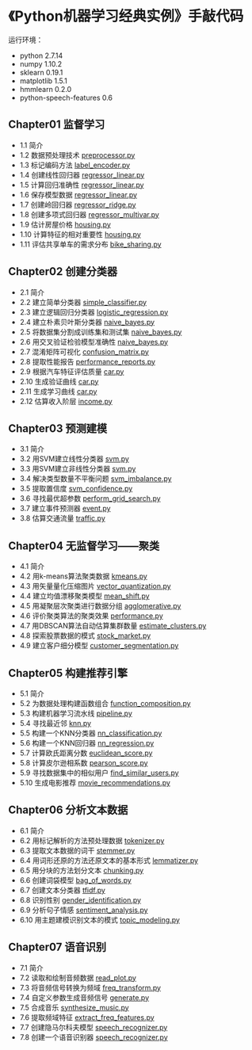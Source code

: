 # 《Python机器学习经典实例》手敲代码

运行环境：

- python 2.7.14
- numpy 1.10.2
- sklearn 0.19.1
- matplotlib 1.5.1
- hmmlearn 0.2.0
- python-speech-features 0.6

## Chapter01 监督学习

- 1.1 简介
- 1.2 数据预处理技术 [preprocessor.py](Chapter01/preprocessor.py)
- 1.3 标记编码方法 [label_encoder.py](Chapter01/label_encoder.py)
- 1.4 创建线性回归器 [regressor_linear.py](Chapter01/regressor_linear.py)
- 1.5 计算回归准确性 [regressor_linear.py](Chapter01/regressor_linear.py)
- 1.6 保存模型数据 [regressor_linear.py](Chapter01/regressor_linear.py)
- 1.7 创建岭回归器 [regressor_ridge.py](Chapter01/regressor_ridge.py)
- 1.8 创建多项式回归器 [regressor_multivar.py](Chapter01/regressor_multivar.py)
- 1.9 估计房屋价格 [housing.py](Chapter01/housing.py)
- 1.10 计算特征的相对重要性 [housing.py](Chapter01/housing.py)
- 1.11 评估共享单车的需求分布 [bike_sharing.py](Chapter01/bike_sharing.py)

## Chapter02 创建分类器

- 2.1 简介
- 2.2 建立简单分类器 [simple_classifier.py](Chapter02/simple_classifier.py)
- 2.3 建立逻辑回归分类器 [logistic_regression.py](Chapter02/logistic_regression.py)
- 2.4 建立朴素贝叶斯分类器 [naive_bayes.py](Chapter02/naive_bayes.py)
- 2.5 将数据集分割成训练集和测试集 [naive_bayes.py](Chapter02/naive_bayes.py)
- 2.6 用交叉验证检验模型准确性 [naive_bayes.py](Chapter02/naive_bayes.py)
- 2.7 混淆矩阵可视化 [confusion_matrix.py](Chapter02/confusion_matrix.py)
- 2.8 提取性能报告 [performance_reports.py](Chapter02/performance_reports.py)
- 2.9 根据汽车特征评估质量 [car.py](Chapter02/car.py)
- 2.10 生成验证曲线 [car.py](Chapter02/car.py)
- 2.11 生成学习曲线 [car.py](Chapter02/car.py)
- 2.12 估算收入阶层 [income.py](Chapter02/income.py)

## Chapter03 预测建模

- 3.1 简介 
- 3.2 用SVM建立线性分类器 [svm.py](Chapter03/svm.py)
- 3.3 用SVM建立非线性分类器 [svm.py](Chapter03/svm.py)
- 3.4 解决类型数量不平衡问题 [svm_imbalance.py](Chapter03/svm_imbalance.py)
- 3.5 提取置信度 [svm_confidence.py](Chapter03/svm_confidence.py)
- 3.6 寻找最优超参数 [perform_grid_search.py](Chapter03/perform_grid_search.py)
- 3.7 建立事件预测器 [event.py](Chapter03/event.py)
- 3.8 估算交通流量 [traffic.py](Chapter03/traffic.py)

## Chapter04 无监督学习——聚类

- 4.1 简介
- 4.2 用k-means算法聚类数据 [kmeans.py](Chapter04/kmeans.py)
- 4.3 用矢量量化压缩图片 [vector_quantization.py](Chapter04/vector_quantization.py)
- 4.4 建立均值漂移聚类模型 [mean_shift.py](Chapter04/mean_shift.py)
- 4.5 用凝聚层次聚类进行数据分组 [agglomerative.py](Chapter04/agglomerative.py)
- 4.6 评价聚类算法的聚类效果 [performance.py](Chapter04/performance.py)
- 4.7 用DBSCAN算法自动估算集群数量 [estimate_clusters.py](Chapter04/estimate_clusters.py)
- 4.8 探索股票数据的模式 [stock_market.py](Chapter04/stock_market.py)
- 4.9 建立客户细分模型 [customer_segmentation.py](Chapter04/customer_segmentation.py)

## Chapter05 构建推荐引擎

- 5.1 简介
- 5.2 为数据处理构建函数组合 [function_composition.py](Chapter05/function_composition.py)
- 5.3 构建机器学习流水线 [pipeline.py](Chapter05/pipeline.py)
- 5.4 寻找最近邻 [knn.py](Chapter05/knn.py)
- 5.5 构建一个KNN分类器 [nn_classification.py](Chapter05/nn_classification.py)
- 5.6 构建一个KNN回归器 [nn_regression.py](Chapter05/nn_regression.py)
- 5.7 计算欧氏距离分数 [euclidean_score.py](Chapter05/euclidean_score.py)
- 5.8 计算皮尔逊相系数 [pearson_score.py](Chapter05/pearson_score.py)
- 5.9 寻找数据集中的相似用户 [find_similar_users.py](Chapter05/find_similar_users.py)
- 5.10 生成电影推荐 [movie_recommendations.py](Chapter05/movie_recommendations.py)

## Chapter06 分析文本数据

- 6.1 简介
- 6.2 用标记解析的方法预处理数据 [tokenizer.py](Chapter06/tokenizer.py)
- 6.3 提取文本数据的词干 [stemmer.py](Chapter06/stemmer.py)
- 6.4 用词形还原的方法还原文本的基本形式 [lemmatizer.py](Chapter06/lemmatizer.py)
- 6.5 用分块的方法划分文本 [chunking.py](Chapter06/chunking.py)
- 6.6 创建词袋模型 [bag_of_words.py](Chapter06/bag_of_words.py)
- 6.7 创建文本分类器 [tfidf.py](Chapter06/tfidf.py)
- 6.8 识别性别 [gender_identification.py](Chapter06/gender_identification.py)
- 6.9 分析句子情感 [sentiment_analysis.py](Chapter06/sentiment_analysis.py)
- 6.10 用主题建模识别文本的模式 [topic_modeling.py](Chapter06/topic_modeling.py)

## Chapter07 语音识别

- 7.1 简介
- 7.2 读取和绘制音频数据 [read_plot.py](Chapter07/read_plot.py)
- 7.3 将音频信号转换为频域 [freq_transform.py](Chapter07/freq_transform.py)
- 7.4 自定义参数生成音频信号 [generate.py](Chapter07/generate.py)
- 7.5 合成音乐 [synthesize_music.py](Chapter07/synthesize_music.py)
- 7.6 提取频域特征 [extract_freq_features.py](Chapter07/extract_freq_features.py)
- 7.7 创建隐马尔科夫模型 [speech_recognizer.py](Chapter07/speech_recognizer.py)
- 7.8 创建一个语音识别器 [speech_recognizer.py](Chapter07/speech_recognizer.py)